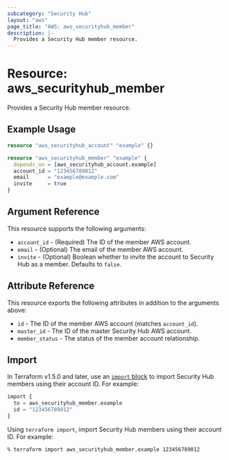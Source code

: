 ```yaml
---
subcategory: "Security Hub"
layout: "aws"
page_title: "AWS: aws_securityhub_member"
description: |-
  Provides a Security Hub member resource.
---
```


# Resource: aws_securityhub_member

Provides a Security Hub member resource.

## Example Usage

```terraform
resource "aws_securityhub_account" "example" {}

resource "aws_securityhub_member" "example" {
  depends_on = [aws_securityhub_account.example]
  account_id = "123456789012"
  email      = "example@example.com"
  invite     = true
}
```

## Argument Reference

This resource supports the following arguments:

* `account_id` - (Required) The ID of the member AWS account.
* `email` - (Optional) The email of the member AWS account.
* `invite` - (Optional) Boolean whether to invite the account to Security Hub as a member. Defaults to `false`.

## Attribute Reference

This resource exports the following attributes in addition to the arguments above:

* `id` - The ID of the member AWS account (matches `account_id`).
* `master_id` - The ID of the master Security Hub AWS account.
* `member_status` - The status of the member account relationship.

## Import

In Terraform v1.5.0 and later, use an [`import` block](https://developer.hashicorp.com/terraform/language/import) to import Security Hub members using their account ID. For example:

```terraform
import {
  to = aws_securityhub_member.example
  id = "123456789012"
}
```

Using `terraform import`, import Security Hub members using their account ID. For example:

```console
% terraform import aws_securityhub_member.example 123456789012
```
